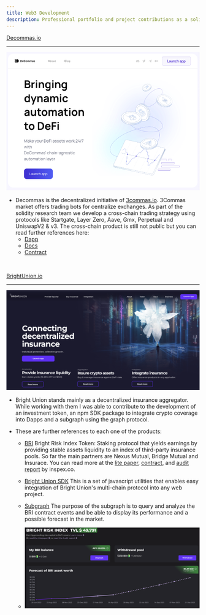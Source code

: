 ```yaml
---
title: Web3 Development
description: Professional portfolio and project contributions as a solidity engineer.
---
```


[Decommas.io](https://decommas.io/) 

---

[<img src="decommas.png">](https://decommas.io/)

- Decommas is the decentralized initiative of [3commas.io](https://3commas.io/). 3Commas market offers trading bots for centralize exchanges. As part of the solidity research team we develop a cross-chain trading strategy using protocols like Startgate, Layer Zero, Aave, Gmx, Perpetual and UniswapV2 & v3. The cross-chain product is still not public but you can read further references here:
  - [Dapp](https://app.decommas.io/strategies)
  - [Docs](https://medium.com/@DeCommas/new-meta-automating-basis-trading-852c2f08cc44)
  - [Contract](https://optimistic.etherscan.io/address/0x3E818Baf68F6465b2d97604f072CE6E402B906F7)
</br>

[BrightUnion.io](https://brightunion.io/)

---

[<img src="bu-landing.png">](https://brightunion.io/)

- Bright Union stands mainly as a decentralized insurance aggregator. While working with them I was able to contribute to the development of an investment token, an npm SDK package to integrate crypto coverage into Dapps and a subgraph using the graph protocol. 
- These are further references to each one of the products:

  - [BRI](https://app.brightunion.io/provide-cover) Bright Risk Index Token: Staking protocol that yields earnings by providing stable assets liquidity to an index of third-party insurance pools. So far the main partners are Nexus Mutual, Bridge Mutual and Insurace. You can read more at the [lite paper](https://brightunion.io/documents/BRI_litepaper.pdf?_gl=1*1ibgj69*_ga*MTgxNzg5NTc4OC4xNjc4Mjk1ODY1*_ga_KCNQQRKDP7*MTY3OTYwODI3NC4zLjEuMTY3OTYwODQxMy4wLjAuMA..), [contract](https://etherscan.io/address/0xa4b032895BcB6B11ec7d21380f557919D448FD04), and [audit report](https://app.inspex.co/library/bright-union) by inspex.co.

  - [Bright Union SDK](https://www.npmjs.com/package/@brightunion/sdk) This is a set of javascript utilities that enables easy integration of Bright Union's multi-chain protocol into any web project.
  - [Subgraph](https://thegraph.com/explorer/subgraphs/E3DjinJzLKLQsV5zusDgMML3y9VBr1Pm5Xw3kXdvU9yP?view=Overview&chain=mainnet) The purpose of the subgraph is to query and analyze the BRI contract events and be able to display its performance and a possible forecast in the market.
  - ![f](./bri-graph.png)

</br>

